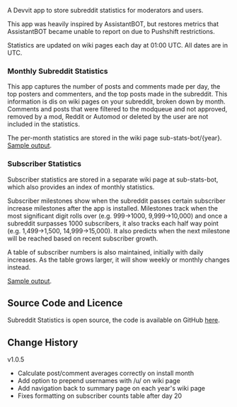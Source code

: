 A Devvit app to store subreddit statistics for moderators and users.

This app was heavily inspired by AssistantBOT, but restores metrics that AssistantBOT became unable to report on due to Pushshift restrictions.

Statistics are updated on wiki pages each day at 01:00 UTC. All dates are in UTC.

### Monthly Subreddit Statistics

This app captures the number of posts and comments made per day, the top posters and commenters, and the top posts made in the subreddit. This information is dis on wiki pages on your subreddit, broken down by month. Comments and posts that were filtered to the modqueue and not approved, removed by a mod, Reddit or Automod or deleted by the user are not included in the statistics.

The per-month statistics are stored in the wiki page sub-stats-bot/{year}. [Sample output](https://www.reddit.com/r/fsvapps/wiki/sub-stats-bot/sample/).

### Subscriber Statistics

Subscriber statistics are stored in a separate wiki page at sub-stats-bot, which also provides an index of monthly statistics.

Subscriber milestones show when the subreddit passes certain subscriber increase milestones after the app is installed. Milestones track when the most significant digit rolls over (e.g. 999->1000, 9,999->10,000) and once a subreddit surpasses 1000 subscribers, it also tracks each half way point (e.g. 1,499->1,500, 14,999->15,000). It also predicts when the next milestone will be reached based on recent subscriber growth.

A table of subscriber numbers is also maintained, initially with daily increases. As the table grows larger, it will show weekly or monthly changes instead.

[Sample output](https://www.reddit.com/r/fsvapps/wiki/sub-stats-bot/samplesummary/).

## Source Code and Licence

Subreddit Statistics is open source, the code is available on GitHub [here](https://github.com/fsvreddit/sub-stats-bot).

## Change History

v1.0.5

* Calculate post/comment averages correctly on install month
* Add option to prepend usernames with /u/ on wiki page
* Add navigation back to summary page on each year's wiki page
* Fixes formatting on subscriber counts table after day 20
